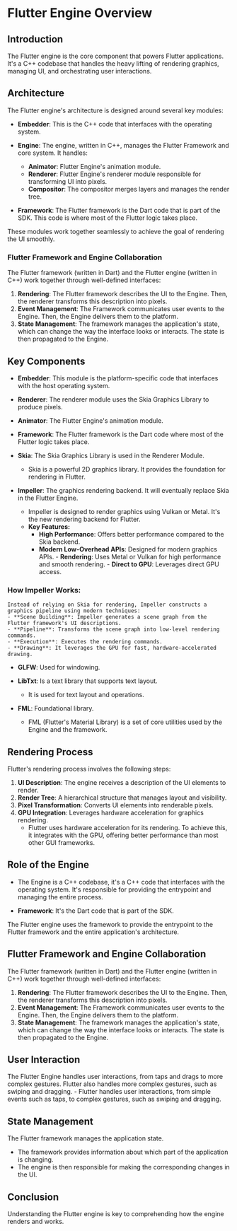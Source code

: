 # Flutter Engine Overview

## Introduction
The Flutter engine is the core component that powers Flutter applications. It's a C++ codebase that handles the heavy lifting of rendering graphics, managing UI, and orchestrating user interactions.

## Architecture
The Flutter engine's architecture is designed around several key modules:

- **Embedder**: This is the C++ code that interfaces with the operating system.
- **Engine**: The engine, written in C++, manages the Flutter Framework and core system. It handles:
    - **Animator**: Flutter Engine's animation module.
    - **Renderer**: Flutter Engine's renderer module responsible for transforming UI into pixels.
    - **Compositor**: The compositor merges layers and manages the render tree.

- **Framework**: The Flutter framework is the Dart code that is part of the SDK. This code is where most of the Flutter logic takes place.

These modules work together seamlessly to achieve the goal of rendering the UI smoothly.

### Flutter Framework and Engine Collaboration
The Flutter framework (written in Dart) and the Flutter engine (written in C++) work together through well-defined interfaces:

1.  **Rendering**: The Flutter framework describes the UI to the Engine. Then, the renderer transforms this description into pixels.
2.  **Event Management**: The Framework communicates user events to the Engine. Then, the Engine delivers them to the platform.
3.  **State Management**: The framework manages the application's state, which can change the way the interface looks or interacts. The state is then propagated to the Engine.

## Key Components

-   **Embedder**: This module is the platform-specific code that interfaces with the host operating system.
-   **Renderer**: The renderer module uses the Skia Graphics Library to produce pixels.
-   **Animator**: The Flutter Engine's animation module.
-   **Framework**: The Flutter framework is the Dart code where most of the Flutter logic takes place.

-   **Skia**: The Skia Graphics Library is used in the Renderer Module.
    -   Skia is a powerful 2D graphics library. It provides the foundation for rendering in Flutter.

-   **Impeller**: The graphics rendering backend. It will eventually replace Skia in the Flutter Engine.
    -   Impeller is designed to render graphics using Vulkan or Metal. It's the new rendering backend for Flutter.
      -   **Key Features:**
          -   **High Performance**: Offers better performance compared to the Skia backend.
          -   **Modern Low-Overhead APIs**: Designed for modern graphics APIs.
        - **Rendering**: Uses Metal or Vulkan for high performance and smooth rendering.
        - **Direct to GPU**: Leverages direct GPU access.

### How Impeller Works:
    Instead of relying on Skia for rendering, Impeller constructs a graphics pipeline using modern techniques:
    - **Scene Building**: Impeller generates a scene graph from the Flutter framework's UI descriptions.
    - **Pipeline**: Transforms the scene graph into low-level rendering commands.
    - **Execution**: Executes the rendering commands.
    - **Drawing**: It leverages the GPU for fast, hardware-accelerated drawing.

-   **GLFW**: Used for windowing.

-   **LibTxt**: Is a text library that supports text layout.
    - It is used for text layout and operations.

-   **FML**: Foundational library.
    - FML (Flutter's Material Library) is a set of core utilities used by the Engine and the framework.

## Rendering Process

Flutter's rendering process involves the following steps:

1.  **UI Description**: The engine receives a description of the UI elements to render.
2.  **Render Tree**: A hierarchical structure that manages layout and visibility.
3.  **Pixel Transformation**: Converts UI elements into renderable pixels.
4.  **GPU Integration**: Leverages hardware acceleration for graphics rendering.
    - Flutter uses hardware acceleration for its rendering. To achieve this, it integrates with the GPU, offering better performance than most other GUI frameworks.

## Role of the Engine

- The Engine is a C++ codebase, it's a C++ code that interfaces with the operating system. It's responsible for providing the entrypoint and managing the entire process.

- **Framework**: It's the Dart code that is part of the SDK.

The Flutter engine uses the framework to provide the entrypoint to the Flutter framework and the entire application's architecture.

## Flutter Framework and Engine Collaboration
The Flutter framework (written in Dart) and the Flutter engine (written in C++) work together through well-defined interfaces:

1.  **Rendering**: The Flutter framework describes the UI to the Engine. Then, the renderer transforms this description into pixels.
2.  **Event Management**: The Framework communicates user events to the Engine. Then, the Engine delivers them to the platform.
3.  **State Management**: The framework manages the application's state, which can change the way the interface looks or interacts. The state is then propagated to the Engine.

## User Interaction
The Flutter Engine handles user interactions, from taps and drags to more complex gestures. Flutter also handles more complex gestures, such as swiping and dragging.
    - Flutter handles user interactions, from simple events such as taps, to complex gestures, such as swiping and dragging.

## State Management
The Flutter framework manages the application state.

- The framework provides information about which part of the application is changing.
- The engine is then responsible for making the corresponding changes in the UI.

## Conclusion
Understanding the Flutter engine is key to comprehending how the engine renders and works.
